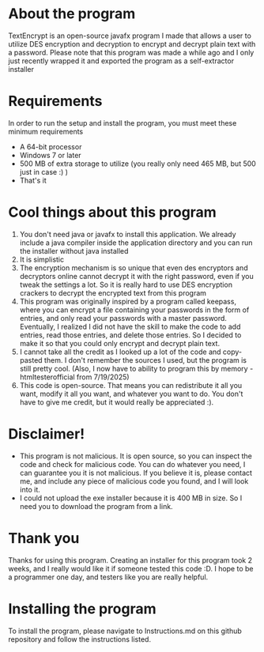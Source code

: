 # About the program
TextEncrypt is an open-source javafx program I made that allows a user to utilize DES encryption and decryption to encrypt and decrypt plain text with a password. Please note that this program was made a while ago and I only just recently wrapped it and exported the program as a self-extractor installer

# Requirements
In order to run the setup and install the program, you must meet these minimum requirements
- A 64-bit processor
- Windows 7 or later
- 500 MB of extra storage to utilize (you really only need 465 MB, but 500 just in case :) )
- That's it

# Cool things about this program
1. You don't need java or javafx to install this application. We already include a java compiler inside the application directory and you can run the installer without java installed 
2. It is simplistic
3. The encryption mechanism is so unique that even des encryptors and decryptors online cannot decrypt it with the right password, even if you tweak the settings a lot. So it is really hard to use DES encryption crackers to decrypt the encrypted text from this program
4. This program was originally inspired by a program called keepass, where you can encrypt a file containing your passwords in the form of entries, and only read your passwords with a master password. Eventually, I realized I did not have the skill to make the code to add entries, read those entries, and delete those entries. So I decided to make it so that you could only encrypt and decrypt plain text.
5. I cannot take all the credit as I looked up a lot of the code and copy-pasted them. I don't remember the sources I used, but the program is still pretty cool. (Also, I now have to ability to program this by memory -htmltesterofficial from 7/19/2025)
6. This code is open-source. That means you can redistribute it all you want, modify it all you want, and whatever you want to do. You don't have to give me credit, but it would really be appreciated :).

# Disclaimer!
- This program is not malicious. It is open source, so you can inspect the code and check for malicious code. You can do whatever you need, I can guarantee you it is not malicious. If you believe it is, please contact me, and include any piece of malicious code you found, and I will look into it.
- I could not upload the exe installer because it is 400 MB in size. So I need you to download the program from a link. 

# Thank you
Thanks for using this program. Creating an installer for this program took 2 weeks, and I really would like it if someone tested this code :D. I hope to be a programmer one day, and testers like you are really helpful.

# Installing the program
To install the program, please navigate to Instructions.md on this github repository and follow the instructions listed.
